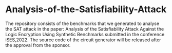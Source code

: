﻿# Analysis-of-the-Satisfiability-Attack
The repository consists of the benchmarks that we generated to analyse the SAT attack in the paper: Analysis of the Satisfiability Attack Against the Logic Encryption Using Synthetic Benchmarks submitted in the conference iSES,2022. 
The source code of the circuit generator will be released after the approval from the sponsor.
